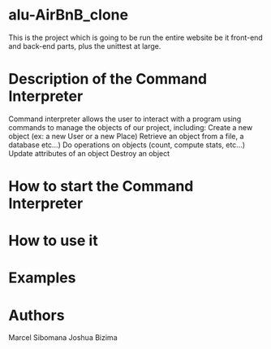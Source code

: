 # alu-AirBnB_clone

This is the project which is going to be run the entire website be it front-end and back-end parts, plus the unittest at large.

# Description of the Command Interpreter

Command interpreter allows the user to interact with a program using commands to manage the objects of our project, including:
Create a new object (ex: a new User or a new Place)
Retrieve an object from a file, a database etc...)
Do operations on objects (count, compute stats, etc...)
Update attributes of an object
Destroy an object

# How to start the Command Interpreter

# How to use it

# Examples

# Authors
Marcel Sibomana
Joshua Bizima
 
